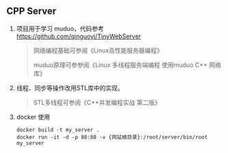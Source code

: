 ## CPP Server
1. 项目用于学习 muduo，代码参考 https://github.com/qinguoyi/TinyWebServer
    >网络编程基础可参阅《Linux高性能服务器编程》
   > 
    >muduo原理可参参阅《Linux 多线程服务端编程 使用muduo C++ 网络库》
2. 线程、同步等操作改用STL库中的实现。
    >STL多线程可参阅《C++并发编程实战 第二版》
3. docker 使用
    ```
   docker build -t my_server .
   docker run -it -d -p 80:80 -v {网站根目录}:/root/server/bin/root my_server
   ```